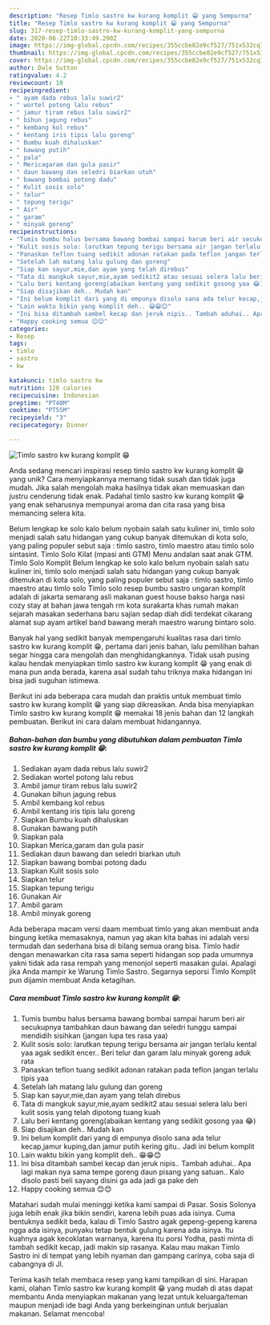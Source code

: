 ```yaml
---
description: "Resep Timlo sastro kw kurang komplit 😁 yang Sempurna"
title: "Resep Timlo sastro kw kurang komplit 😁 yang Sempurna"
slug: 317-resep-timlo-sastro-kw-kurang-komplit-yang-sempurna
date: 2020-08-22T10:33:49.290Z
image: https://img-global.cpcdn.com/recipes/355ccbe82e9cf527/751x532cq70/timlo-sastro-kw-kurang-komplit-😁-foto-resep-utama.jpg
thumbnail: https://img-global.cpcdn.com/recipes/355ccbe82e9cf527/751x532cq70/timlo-sastro-kw-kurang-komplit-😁-foto-resep-utama.jpg
cover: https://img-global.cpcdn.com/recipes/355ccbe82e9cf527/751x532cq70/timlo-sastro-kw-kurang-komplit-😁-foto-resep-utama.jpg
author: Dale Sutton
ratingvalue: 4.2
reviewcount: 10
recipeingredient:
- " ayam dada rebus lalu suwir2"
- " wortel potong lalu rebus"
- " jamur tiram rebus lalu suwir2"
- " bihun jagung rebus"
- " kembang kol rebus"
- " kentang iris tipis lalu goreng"
- " Bumbu kuah dihaluskan"
- " bawang putih"
- " pala"
- " Mericagaram dan gula pasir"
- " daun bawang dan seledri biarkan utuh"
- " bawang bombai potong dadu"
- " Kulit sosis solo"
- " telur"
- " tepung terigu"
- " Air"
- " garam"
- " minyak goreng"
recipeinstructions:
- "Tumis bumbu halus bersama bawang bombai sampai harum beri air secukupnya tambahkan daun bawang dan seledri tunggu sampai mendidih sisihkan (jangan lupa tes rasa yaa)"
- "Kulit sosis solo: larutkan tepung terigu bersama air jangan terlalu kental yaa agak sedikit encer.. Beri telur dan garam lalu minyak goreng aduk rata"
- "Panaskan teflon tuang sedikit adonan ratakan pada teflon jangan terlalu tipis yaa"
- "Setelah lah matang lalu gulung dan goreng"
- "Siap kan sayur,mie,dan ayam yang telah direbus"
- "Tata di mangkuk sayur,mie,ayam sedikit2 atau sesuai selera lalu beri kulit sosis yang telah dipotong tuang kuah"
- "Lalu beri kentang goreng(abaikan kentang yang sedikit gosong yaa 😂)"
- "Siap disajikan deh.. Mudah kan"
- "Ini belum komplit dari yang di empunya disolo sana ada telur kecap,jamur kuping,dan jamur putih kering gitu.. Jadi ini belum komplit"
- "Lain waktu bikin yang komplit deh.. 😁😁😊"
- "Ini bisa ditambah sambel kecap dan jeruk nipis.. Tambah aduhai.. Apa lagi makan nya sama tempe goreng daun pisang yang satuan.. Kalo disolo pasti beli sayang disini ga ada jadi ga pake deh"
- "Happy cooking semua 😊😊"
categories:
- Resep
tags:
- timlo
- sastro
- kw

katakunci: timlo sastro kw 
nutrition: 128 calories
recipecuisine: Indonesian
preptime: "PT40M"
cooktime: "PT55M"
recipeyield: "3"
recipecategory: Dinner

---
```



![Timlo sastro kw kurang komplit 😁](https://img-global.cpcdn.com/recipes/355ccbe82e9cf527/751x532cq70/timlo-sastro-kw-kurang-komplit-😁-foto-resep-utama.jpg)

Anda sedang mencari inspirasi resep timlo sastro kw kurang komplit 😁 yang unik? Cara menyiapkannya memang tidak susah dan tidak juga mudah. Jika salah mengolah maka hasilnya tidak akan memuaskan dan justru cenderung tidak enak. Padahal timlo sastro kw kurang komplit 😁 yang enak seharusnya mempunyai aroma dan cita rasa yang bisa memancing selera kita.

Belum lengkap ke solo kalo belum nyobain salah satu kuliner ini, timlo solo menjadi salah satu hidangan yang cukup banyak ditemukan di kota solo, yang paling populer sebut saja : timlo sastro, timlo maestro atau timlo solo sintasint. Timlo Solo Kilat (mpasi anti GTM) Menu andalan saat anak GTM. Timlo Solo Komplit Belum lengkap ke solo kalo belum nyobain salah satu kuliner ini, timlo solo menjadi salah satu hidangan yang cukup banyak ditemukan di kota solo, yang paling populer sebut saja : timlo sastro, timlo maestro atau timlo solo Timlo solo resep bumbu sastro ungaran komplit adalah di jakarta semarang asli makanan guest house bakso harga nasi cozy stay at bahan jawa tengah rm kota surakarta khas rumah makan sejarah masakan sederhana baru sajian sedap diah didi terdekat cikarang alamat sup ayam artikel band bawang merah maestro warung bintaro solo.

Banyak hal yang sedikit banyak mempengaruhi kualitas rasa dari timlo sastro kw kurang komplit 😁, pertama dari jenis bahan, lalu pemilihan bahan segar hingga cara mengolah dan menghidangkannya. Tidak usah pusing kalau hendak menyiapkan timlo sastro kw kurang komplit 😁 yang enak di mana pun anda berada, karena asal sudah tahu triknya maka hidangan ini bisa jadi suguhan istimewa.


Berikut ini ada beberapa cara mudah dan praktis untuk membuat timlo sastro kw kurang komplit 😁 yang siap dikreasikan. Anda bisa menyiapkan Timlo sastro kw kurang komplit 😁 memakai 18 jenis bahan dan 12 langkah pembuatan. Berikut ini cara dalam membuat hidangannya.

<!--inarticleads1-->

##### Bahan-bahan dan bumbu yang dibutuhkan dalam pembuatan Timlo sastro kw kurang komplit 😁:

1. Sediakan  ayam dada rebus lalu suwir2
1. Sediakan  wortel potong lalu rebus
1. Ambil  jamur tiram rebus lalu suwir2
1. Gunakan  bihun jagung rebus
1. Ambil  kembang kol rebus
1. Ambil  kentang iris tipis lalu goreng
1. Siapkan  Bumbu kuah dihaluskan
1. Gunakan  bawang putih
1. Siapkan  pala
1. Siapkan  Merica,garam dan gula pasir
1. Sediakan  daun bawang dan seledri biarkan utuh
1. Siapkan  bawang bombai potong dadu
1. Siapkan  Kulit sosis solo
1. Siapkan  telur
1. Siapkan  tepung terigu
1. Gunakan  Air
1. Ambil  garam
1. Ambil  minyak goreng


Ada beberapa macam versi daam membuat timlo yang akan membuat anda bingung ketika memasaknya, namun yag akan kita bahas ini adalah versi termudah dan sederhana bisa di bilang semua orang bisa. Timlo hadir dengan menawarkan cita rasa sama seperti hidangan sop pada umumnya yakni tidak ada rasa rempah yang menonjol seperti masakan gulai. Apalagi jika Anda mampir ke Warung Timlo Sastro. Segarnya seporsi Timlo Komplit pun dijamin membuat Anda ketagihan. 

<!--inarticleads2-->

##### Cara membuat Timlo sastro kw kurang komplit 😁:

1. Tumis bumbu halus bersama bawang bombai sampai harum beri air secukupnya tambahkan daun bawang dan seledri tunggu sampai mendidih sisihkan (jangan lupa tes rasa yaa)
1. Kulit sosis solo: larutkan tepung terigu bersama air jangan terlalu kental yaa agak sedikit encer.. Beri telur dan garam lalu minyak goreng aduk rata
1. Panaskan teflon tuang sedikit adonan ratakan pada teflon jangan terlalu tipis yaa
1. Setelah lah matang lalu gulung dan goreng
1. Siap kan sayur,mie,dan ayam yang telah direbus
1. Tata di mangkuk sayur,mie,ayam sedikit2 atau sesuai selera lalu beri kulit sosis yang telah dipotong tuang kuah
1. Lalu beri kentang goreng(abaikan kentang yang sedikit gosong yaa 😂)
1. Siap disajikan deh.. Mudah kan
1. Ini belum komplit dari yang di empunya disolo sana ada telur kecap,jamur kuping,dan jamur putih kering gitu.. Jadi ini belum komplit
1. Lain waktu bikin yang komplit deh.. 😁😁😊
1. Ini bisa ditambah sambel kecap dan jeruk nipis.. Tambah aduhai.. Apa lagi makan nya sama tempe goreng daun pisang yang satuan.. Kalo disolo pasti beli sayang disini ga ada jadi ga pake deh
1. Happy cooking semua 😊😊


Matahari sudah mulai meninggi ketika kami sampai di Pasar. Sosis Solonya juga lebih enak jika bikin sendiri, karena lebih puas ada isinya. Cuma bentuknya sedikit beda, kalau di Timlo Sastro agak gepeng-gepeng karena ngga ada isinya, punyaku tetap bentuk gulung karena ada isinya. Itu kuahnya agak kecoklatan warnanya, karena itu porsi Yodha, pasti minta di tambah sedikit kecap, jadi makin sip rasanya. Kalau mau makan Timlo Sastro ini di tempat yang lebih nyaman dan gampang carinya, coba saja di cabangnya di Jl. 

Terima kasih telah membaca resep yang kami tampilkan di sini. Harapan kami, olahan Timlo sastro kw kurang komplit 😁 yang mudah di atas dapat membantu Anda menyiapkan makanan yang lezat untuk keluarga/teman maupun menjadi ide bagi Anda yang berkeinginan untuk berjualan makanan. Selamat mencoba!
